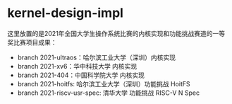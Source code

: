 # kernel-design-impl

这里放置的是2021年全国大学生操作系统比赛的内核实现和功能挑战赛道的一等奖比赛项目成果：

- branch 2021-ultraos：哈尔滨工业大学（深圳）内核实现
- branch 2021-xv6：华中科技大学 内核实现
- branch 2021-404：中国科学院大学 内核实现
- branch 2021-hoitfs: 哈尔滨工业大学（深圳）功能挑战 HoitFS
- branch 2021-riscv-usr-spec: 清华大学 功能挑战 RISC-V N Spec



